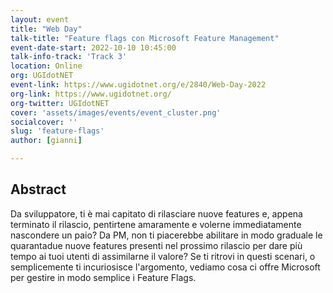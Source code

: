 ```yaml
---
layout: event
title: "Web Day"
talk-title: "Feature flags con Microsoft Feature Management"
event-date-start: 2022-10-10 10:45:00
talk-info-track: 'Track 3'
location: Online
org: UGIdotNET
event-link: https://www.ugidotnet.org/e/2840/Web-Day-2022
org-link: https://www.ugidotnet.org/
org-twitter: UGIdotNET
cover: 'assets/images/events/event_cluster.png'
socialcover: ''
slug: 'feature-flags'
author: [gianni]

---
```

## Abstract
Da sviluppatore, ti è mai capitato di rilasciare nuove features e, appena terminato il rilascio, pentirtene amaramente e volerne immediatamente nascondere un paio?
Da PM, non ti piacerebbe abilitare in modo graduale le quarantadue nuove features presenti nel prossimo rilascio per dare più tempo ai tuoi utenti di assimilarne il valore?
Se ti ritrovi in questi scenari, o semplicemente ti incuriosisce l'argomento, vediamo cosa ci offre Microsoft per gestire in modo semplice i Feature Flags.